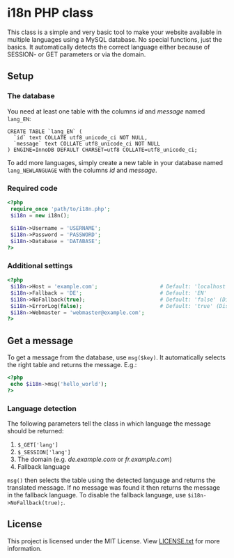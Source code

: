 # i18n PHP class
This class is a simple and very basic tool to make your website available in multiple languages using a MySQL 
database. No special functions, just the basics. It automatically detects the correct language either because of 
SESSION- or GET parameters or via the domain.

## Setup

### The database
You need at least one table with the columns _id_ and _message_ named `lang_EN`:

```
CREATE TABLE `lang_EN` (
  `id` text COLLATE utf8_unicode_ci NOT NULL,
  `message` text COLLATE utf8_unicode_ci NOT NULL
) ENGINE=InnoDB DEFAULT CHARSET=utf8 COLLATE=utf8_unicode_ci;
```

To add more languages, simply create a new table in your database named `lang_NEWLANGUAGE` with the columns 
_id_ and _message_.

### Required code
```php
<?php
 require_once 'path/to/i18n.php';
 $i18n = new i18n();
 
 $i18n->Username = 'USERNAME';
 $i18n->Password = 'PASSWORD';
 $i18n->Database = 'DATABASE';
?>
```

### Additional settings
```php
<?php
 $i18n->Host = 'example.com';                    # Default: 'localhost'
 $i18n->Fallback = 'DE';                         # Default: 'EN'
 $i18n->NoFallback(true);                        # Default: 'false' (Disable fallback language)
 $i18n->ErrorLog(false);                         # Default: 'true' (Disable error logging)
 $i18n->Webmaster = 'webmaster@example.com';
?>
```

## Get a message
To get a message from the database, use `msg($key)`. It automatically selects the right table and returns the 
message. E.g.:

```php
<?php
 echo $i18n->msg('hello_world');
?>
```

### Language detection
The following parameters tell the class in which language the message should be returned:
1. `$_GET['lang']`
2. `$_SESSION['lang']`
3. The domain (e.g. _de.example.com_ or _fr.example.com_)
4. Fallback language

`msg()` then selects the table using the detected language and returns the translated message.
If no message was found it then returns the message in the fallback language. To disable the fallback 
language, use `$i18n->NoFallback(true);`.

## License
This project is licensed under the MIT License. View [LICENSE.txt](/LICENSE.txt) for more information.